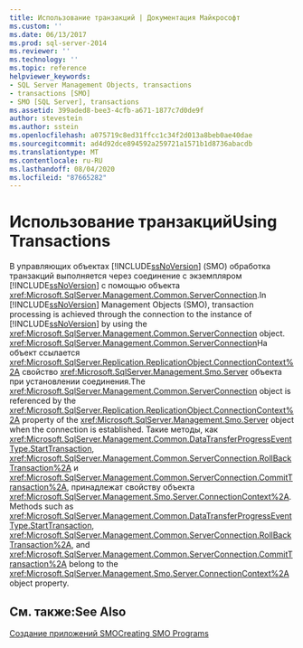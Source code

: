 ```yaml
---
title: Использование транзакций | Документация Майкрософт
ms.custom: ''
ms.date: 06/13/2017
ms.prod: sql-server-2014
ms.reviewer: ''
ms.technology: ''
ms.topic: reference
helpviewer_keywords:
- SQL Server Management Objects, transactions
- transactions [SMO]
- SMO [SQL Server], transactions
ms.assetid: 399aded8-bee3-4cfb-a671-1877c7d0de9f
author: stevestein
ms.author: sstein
ms.openlocfilehash: a075719c8ed31ffcc1c34f2d013a8beb0ae40dae
ms.sourcegitcommit: ad4d92dce894592a259721a1571b1d8736abacdb
ms.translationtype: MT
ms.contentlocale: ru-RU
ms.lasthandoff: 08/04/2020
ms.locfileid: "87665282"
---
```

# <a name="using-transactions"></a><span data-ttu-id="0ceb9-102">Использование транзакций</span><span class="sxs-lookup"><span data-stu-id="0ceb9-102">Using Transactions</span></span>
  <span data-ttu-id="0ceb9-103">В управляющих объектах [!INCLUDE[ssNoVersion](../../../includes/ssnoversion-md.md)] (SMO) обработка транзакций выполняется через соединение с экземпляром [!INCLUDE[ssNoVersion](../../../includes/ssnoversion-md.md)] с помощью объекта <xref:Microsoft.SqlServer.Management.Common.ServerConnection>.</span><span class="sxs-lookup"><span data-stu-id="0ceb9-103">In [!INCLUDE[ssNoVersion](../../../includes/ssnoversion-md.md)] Management Objects (SMO), transaction processing is achieved through the connection to the instance of [!INCLUDE[ssNoVersion](../../../includes/ssnoversion-md.md)] by using the <xref:Microsoft.SqlServer.Management.Common.ServerConnection> object.</span></span> <span data-ttu-id="0ceb9-104"><xref:Microsoft.SqlServer.Management.Common.ServerConnection>На объект ссылается <xref:Microsoft.SqlServer.Replication.ReplicationObject.ConnectionContext%2A> свойство <xref:Microsoft.SqlServer.Management.Smo.Server> объекта при установлении соединения.</span><span class="sxs-lookup"><span data-stu-id="0ceb9-104">The <xref:Microsoft.SqlServer.Management.Common.ServerConnection> object is referenced by the <xref:Microsoft.SqlServer.Replication.ReplicationObject.ConnectionContext%2A> property of the <xref:Microsoft.SqlServer.Management.Smo.Server> object when the connection is established.</span></span> <span data-ttu-id="0ceb9-105">Такие методы, как <xref:Microsoft.SqlServer.Management.Common.DataTransferProgressEventType.StartTransaction>, <xref:Microsoft.SqlServer.Management.Common.ServerConnection.RollBackTransaction%2A> и <xref:Microsoft.SqlServer.Management.Common.ServerConnection.CommitTransaction%2A>, принадлежат свойству объекта <xref:Microsoft.SqlServer.Management.Smo.Server.ConnectionContext%2A>.</span><span class="sxs-lookup"><span data-stu-id="0ceb9-105">Methods such as <xref:Microsoft.SqlServer.Management.Common.DataTransferProgressEventType.StartTransaction>, <xref:Microsoft.SqlServer.Management.Common.ServerConnection.RollBackTransaction%2A>, and <xref:Microsoft.SqlServer.Management.Common.ServerConnection.CommitTransaction%2A> belong to the <xref:Microsoft.SqlServer.Management.Smo.Server.ConnectionContext%2A> object property.</span></span>  
  
## <a name="see-also"></a><span data-ttu-id="0ceb9-106">См. также:</span><span class="sxs-lookup"><span data-stu-id="0ceb9-106">See Also</span></span>  
 [<span data-ttu-id="0ceb9-107">Создание приложений SMO</span><span class="sxs-lookup"><span data-stu-id="0ceb9-107">Creating SMO Programs</span></span>](creating-smo-programs.md)  
  
  
